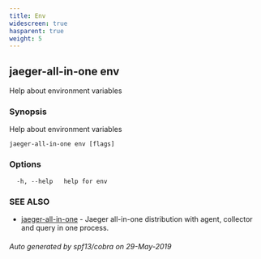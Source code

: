 ```yaml
---
title: Env
widescreen: true
hasparent: true
weight: 5
---
```


## jaeger-all-in-one env

Help about environment variables

### Synopsis

Help about environment variables

```
jaeger-all-in-one env [flags]
```

### Options

```
  -h, --help   help for env
```

### SEE ALSO

* [jaeger-all-in-one](jaeger-all-in-one.md)	 - Jaeger all-in-one distribution with agent, collector and query in one process.

###### Auto generated by spf13/cobra on 29-May-2019
